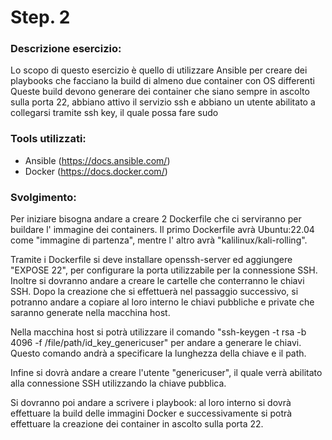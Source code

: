 
# Step. 2
### Descrizione esercizio:

Lo scopo di questo esercizio è quello di utilizzare Ansible per creare dei playbooks che facciano la build di almeno due container con OS differenti
Queste build devono generare dei container che siano sempre in ascolto sulla porta 22, abbiano attivo il servizio ssh e abbiano un utente abilitato a collegarsi tramite ssh key, il quale possa fare sudo

### Tools utilizzati:
- Ansible (https://docs.ansible.com/)
- Docker (https://docs.docker.com/)

### Svolgimento:

Per iniziare bisogna andare a creare 2 Dockerfile che ci serviranno per buildare l' immagine dei containers. Il primo Dockerfile avrà Ubuntu:22.04 come "immagine di partenza", mentre l' altro avrà "kalilinux/kali-rolling". 

Tramite i Dockerfile si deve installare openssh-server ed aggiungere "EXPOSE 22", per configurare la porta utilizzabile per la connessione SSH. Inoltre si dovranno andare a creare le cartelle che conterranno le chiavi SSH. Dopo la creazione che si effettuerà nel passaggio successivo, si potranno andare a copiare al loro interno le chiavi pubbliche e private che saranno generate nella macchina host.

Nella macchina host si potrà utilizzare il comando "ssh-keygen -t rsa -b 4096 -f /file/path/id_key_genericuser" per andare a generare le chiavi. Questo comando andrà a specificare la lunghezza della chiave e il path.

Infine si dovrà andare a creare l'utente "genericuser", il quale verrà abilitato alla connessione SSH utilizzando la chiave pubblica. 

Si dovranno poi andare a scrivere i playbook: al loro interno si dovrà effettuare la build delle immagini Docker e successivamente si potrà effettuare la creazione dei container in ascolto sulla porta 22.
